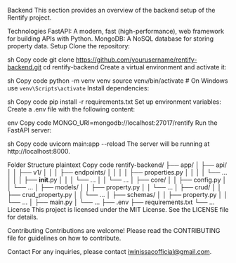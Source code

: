 Backend
This section provides an overview of the backend setup of the Rentify project.

Technologies
FastAPI: A modern, fast (high-performance), web framework for building APIs with Python.
MongoDB: A NoSQL database for storing property data.
Setup
Clone the repository:

sh
Copy code
git clone https://github.com/yourusername/rentify-backend.git
cd rentify-backend
Create a virtual environment and activate it:

sh
Copy code
python -m venv venv
source venv/bin/activate # On Windows use `venv\Scripts\activate`
Install dependencies:

sh
Copy code
pip install -r requirements.txt
Set up environment variables:
Create a .env file with the following content:

env
Copy code
MONGO_URI=mongodb://localhost:27017/rentify
Run the FastAPI server:

sh
Copy code
uvicorn main:app --reload
The server will be running at http://localhost:8000.

Folder Structure
plaintext
Copy code
rentify-backend/
├── app/
│ ├── api/
│ │ ├── v1/
│ │ │ ├── endpoints/
│ │ │ │ ├── properties.py
│ │ │ │ └── ...
│ │ │ ├── **init**.py
│ │ │ └── ...
│ │ └── ...
│ ├── core/
│ │ ├── config.py
│ │ └── ...
│ ├── models/
│ │ ├── property.py
│ │ └── ...
│ ├── crud/
│ │ ├── crud_property.py
│ │ └── ...
│ ├── schemas/
│ │ ├── property.py
│ │ └── ...
│ ├── main.py
│ └── ...
├── .env
├── requirements.txt
└── ...
License
This project is licensed under the MIT License. See the LICENSE file for details.

Contributing
Contributions are welcome! Please read the CONTRIBUTING file for guidelines on how to contribute.

Contact
For any inquiries, please contact iwinissacofficial@gmail.com.
